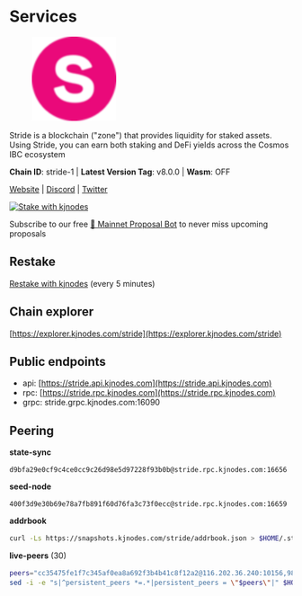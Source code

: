 # Services

<figure><img src="https://raw.githubusercontent.com/kj89/cosmos-images/main/logos/stride.png" width="150" alt=""><figcaption></figcaption></figure>

Stride is a blockchain ("zone") that provides liquidity for staked assets.  Using Stride, you can earn both staking and DeFi yields across the Cosmos IBC ecosystem

**Chain ID**: stride-1 | **Latest Version Tag**: v8.0.0 | **Wasm**: OFF

[Website](https://stride.zone) | [Discord](https://discord.gg/mzQZ8dAE7u) | [Twitter](https://twitter.com/stride_zone)

[![Stake with kjnodes](https://i.ibb.co/cr44Q8j/button-stake-with-kjnodes.png)](https://restake.app/stride/stridevaloper1j8gkhtllnp252l6g6zwzea30e7pvzqttr9768n)

Subscribe to our free [🤖 Mainnet Proposal Bot](https://t.me/kjnodes_proposal_bot) to never miss upcoming proposals

## Restake

[Restake with kjnodes](https://restake.app/stride/stridevaloper1j8gkhtllnp252l6g6zwzea30e7pvzqttr9768n) (every 5 minutes)
## Chain explorer
[https://explorer.kjnodes.com/stride](https://explorer.kjnodes.com/stride)

## Public endpoints

* api: [https://stride.api.kjnodes.com](https://stride.api.kjnodes.com)
* rpc: [https://stride.rpc.kjnodes.com](https://stride.rpc.kjnodes.com)
* grpc: stride.grpc.kjnodes.com:16090

## Peering

**state-sync**

```text
d9bfa29e0cf9c4ce0cc9c26d98e5d97228f93b0b@stride.rpc.kjnodes.com:16656
```

**seed-node**

```text
400f3d9e30b69e78a7fb891f60d76fa3c73f0ecc@stride.rpc.kjnodes.com:16659
```

**addrbook**
```bash
curl -Ls https://snapshots.kjnodes.com/stride/addrbook.json > $HOME/.stride/config/addrbook.json
```

**live-peers** (30)
```bash
peers="cc35475fe1f7c345af0ea8a692f3b4b41c8f12a2@116.202.36.240:10156,9854daeb5414cc415baaedc4cef000faf5e24f85@45.143.196.110:12256,d9bfa29e0cf9c4ce0cc9c26d98e5d97228f93b0b@65.109.88.38:16656,5093547fdf0430143ac66b4ee55d80e6542a6c10@217.174.247.163:26656,05eec003db41d7ff47a317ef59f83e31bdca23c3@78.107.234.44:26656,04b797b5a56fb939a97a3c7d9c3230d09b85e8d7@93.189.30.118:26656,1483ddbd1ba369c01d5496877314ed1b09bd9cc3@65.21.189.221:12256,ea6a7b2f366bc343f0670f1673fd86001dd08eb0@65.108.122.246:26636,f8e2f80a8c58e6f53cc4940f5f1eac55c9067480@35.213.184.121:26656,cd680cc992983e5c8244b5529034a2e362e7a6d3@93.159.134.157:26656,9731c3365c772b3bc4580de5708a33f22c6174ec@208.102.87.76:26656,e1b058e5cfa2b836ddaa496b10911da62dcf182e@138.201.8.248:26656,022fd83f945fe03f9155fced534c90b5ce8db979@65.109.23.238:36656,e41dd510feb9e14df82ce0f4eab258fad78645ea@158.247.218.149:10002,a3f95b0b15c31a68a7535f6068c4e14b95e90dcf@65.109.92.240:21016,3505b1ece40f94cab8f80cfe31f5106c028ccd05@185.193.17.40:12256,471518432477e31ea348af246c0b54095d41352c@78.47.210.211:26656,a7d96dc929824613315dcc1c90fee119f28cc51f@164.152.160.155:26656,fb24bc1de8c563e822897fba89bf150c602f3123@198.244.178.213:26656,6856de6f0c70a850db2b58deb43d568fced4a524@165.227.208.6:26656,5383a21cf2d5e513aea2c3e430133f31aa2e5d00@138.201.32.103:26656,c124ce0b508e8b9ed1c5b6957f362225659b5343@144.76.177.187:26656,44e797771bff124693e63a8ec331d42873cf2ae2@95.217.202.49:35656,97e4468ac589eac505a800411c635b14511a61bb@144.76.239.27:26656,a206a5ff59132c3f771735dec337432e6cfb2f7c@15.235.53.45:2062,2254e6968e5c7ebc98ef5b79b388502fa44e10e1@5.161.134.44:26656,ade7d4d0009c7725ee991b8c40a7f646f76bf1e3@149.102.140.108:26656,93d7b9da65d31e052027abf20fab35ff31d3d826@195.20.240.90:26656,65dc9cc6ad24c60de3ac5aaf2d25a0bf9cb1617f@164.90.152.11:31690,a7b4cf6f65138ba61518c2c45402da32dc8e28b7@88.99.164.158:21016"
sed -i -e "s|^persistent_peers *=.*|persistent_peers = \"$peers\"|" $HOME/.stride/config/config.toml
```
